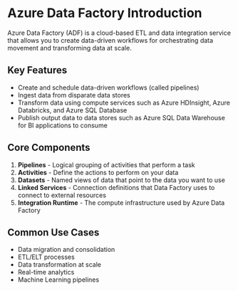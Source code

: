 # Azure Data Factory Introduction

Azure Data Factory (ADF) is a cloud-based ETL and data integration service that allows you to create data-driven workflows for orchestrating data movement and transforming data at scale.

## Key Features
- Create and schedule data-driven workflows (called pipelines)
- Ingest data from disparate data stores
- Transform data using compute services such as Azure HDInsight, Azure Databricks, and Azure SQL Database
- Publish output data to data stores such as Azure SQL Data Warehouse for BI applications to consume

## Core Components
1. **Pipelines** - Logical grouping of activities that perform a task
2. **Activities** - Define the actions to perform on your data
3. **Datasets** - Named views of data that point to the data you want to use
4. **Linked Services** - Connection definitions that Data Factory uses to connect to external resources
5. **Integration Runtime** - The compute infrastructure used by Azure Data Factory

## Common Use Cases
- Data migration and consolidation
- ETL/ELT processes
- Data transformation at scale
- Real-time analytics
- Machine Learning pipelines